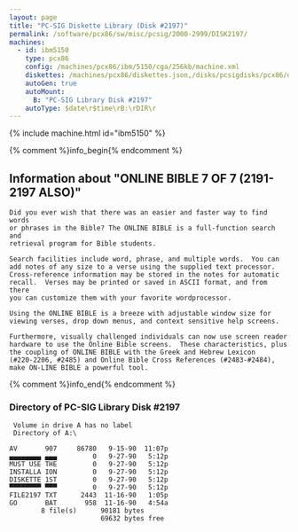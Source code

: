 ```yaml
---
layout: page
title: "PC-SIG Diskette Library (Disk #2197)"
permalink: /software/pcx86/sw/misc/pcsig/2000-2999/DISK2197/
machines:
  - id: ibm5150
    type: pcx86
    config: /machines/pcx86/ibm/5150/cga/256kb/machine.xml
    diskettes: /machines/pcx86/diskettes.json,/disks/pcsigdisks/pcx86/diskettes.json
    autoGen: true
    autoMount:
      B: "PC-SIG Library Disk #2197"
    autoType: $date\r$time\rB:\rDIR\r
---
```


{% include machine.html id="ibm5150" %}

{% comment %}info_begin{% endcomment %}

## Information about "ONLINE BIBLE 7 OF 7 (2191-2197 ALSO)"

    Did you ever wish that there was an easier and faster way to find words
    or phrases in the Bible? The ONLINE BIBLE is a full-function search and
    retrieval program for Bible students.
    
    Search facilities include word, phrase, and multiple words.  You can
    add notes of any size to a verse using the supplied text processor.
    Cross-reference information may be stored in the notes for automatic
    recall.  Verses may be printed or saved in ASCII format, and from there
    you can customize them with your favorite wordprocessor.
    
    Using the ONLINE BIBLE is a breeze with adjustable window size for
    viewing verses, drop down menus, and context sensitive help screens.
    
    Furthermore, visually challenged individuals can now use screen reader
    hardware to use the Online Bible screens.  These characteristics, plus
    the coupling of ONLINE BIBLE with the Greek and Hebrew Lexicon
    (#220-2206, #2485) and Online Bible Cross References (#2483-#2484),
    make ON-LINE BIBLE a powerful tool.
{% comment %}info_end{% endcomment %}


### Directory of PC-SIG Library Disk #2197

     Volume in drive A has no label
     Directory of A:\

    AV       907     86780   9-15-90  11:07p
    ▄▄▄▄▄▄▄▄ ▄▄▄         0   9-27-90   5:12p
    MUST USE THE         0   9-27-90   5:12p
    INSTALLA ION         0   9-27-90   5:12p
    DISKETTE 1ST         0   9-27-90   5:12p
    ▀▀▀▀▀▀▀▀ ▀▀▀         0   9-27-90   5:12p
    FILE2197 TXT      2443  11-16-90   1:05p
    GO       BAT       958  11-16-90   4:54a
            8 file(s)      90181 bytes
                           69632 bytes free
